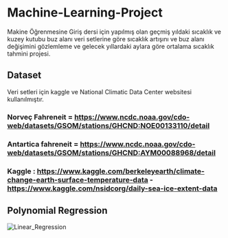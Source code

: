 # Machine-Learning-Project
Makine Öğrenmesine Giriş dersi için yapılmış olan geçmiş yıldaki sıcaklık ve kuzey kutubu buz alanı veri setlerine göre sıcaklık artışını ve buz alanı değişimini gözlemleme ve gelecek yıllardaki aylara göre ortalama sıcaklık tahmini projesi.

## Dataset
Veri setleri için kaggle ve National Climatic Data Center websitesi kullanılmıştır.

### Norveç Fahreneit = https://www.ncdc.noaa.gov/cdo-web/datasets/GSOM/stations/GHCND:NOE00133110/detail
### Antartica fahreneit = https://www.ncdc.noaa.gov/cdo-web/datasets/GSOM/stations/GHCND:AYM00088968/detail
### Kaggle : https://www.kaggle.com/berkeleyearth/climate-change-earth-surface-temperature-data - https://www.kaggle.com/nsidcorg/daily-sea-ice-extent-data

## Polynomial Regression
![Linear_Regression](https://user-images.githubusercontent.com/22428774/85866830-ac4c8d00-b7d0-11ea-839c-e7ca16f3387e.PNG)
